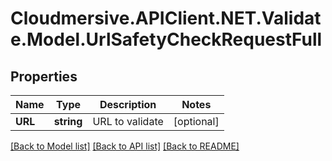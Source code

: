 # Cloudmersive.APIClient.NET.Validate.Model.UrlSafetyCheckRequestFull
## Properties

Name | Type | Description | Notes
------------ | ------------- | ------------- | -------------
**URL** | **string** | URL to validate | [optional] 

[[Back to Model list]](../README.md#documentation-for-models) [[Back to API list]](../README.md#documentation-for-api-endpoints) [[Back to README]](../README.md)


